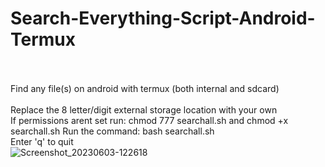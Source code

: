 # Search-Everything-Script-Android-Termux<br><br>
Find any file(s) on android with termux (both internal and sdcard)<br><br>
Replace the 8 letter/digit external storage location with your own<br>
If permissions arent set run: chmod 777 searchall.sh and chmod +x searchall.sh
Run the command: bash searchall.sh<br>
Enter 'q' to quit<br>
![Screenshot_20230603-122618](https://github.com/lex81/Search-Everything-Script-Android-Termux/assets/68161611/5a6f44fd-3378-46eb-ae3d-26baa850e0c0)
